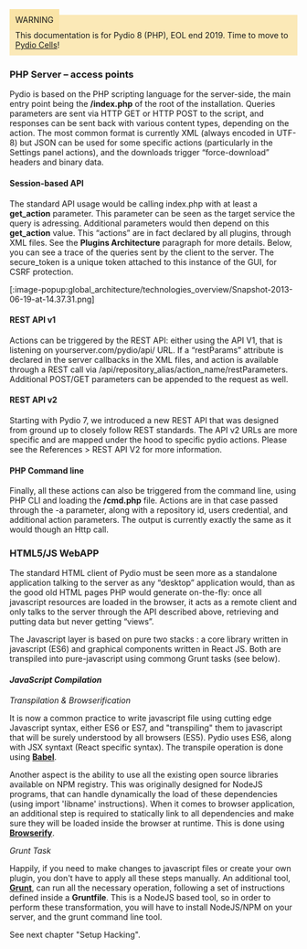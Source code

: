 <div style="background-color: #fbe9b7;font-size: 14px;">
<span style="background-color: #fae4a6;padding: 10px;">WARNING</span>
<span style="padding: 10px;display: inline-block;">This documentation is for Pydio 8 (PHP), EOL end 2019. Time to move to <a href="https://pydio.com/en/docs/cells/v2/quick-start">Pydio Cells</a>!</span>
</div>

### PHP Server – access points
Pydio is based on the PHP scripting language for the server-side, the main entry point being the **/index.php** of the root of the installation. Queries parameters are sent via HTTP GET or HTTP POST to the script, and responses can be sent back with various content types, depending on the action. The most common format is currently XML (always encoded in UTF-8) but JSON can be used for some specific actions (particularly in the Settings panel actions), and the downloads trigger “force-download” headers and binary data.

#### Session-based API

The standard API usage would be calling index.php with at least a **get_action** parameter. This parameter can be seen as the target service the query is adressing.  Additional parameters would then depend on this **get_action** value. This “actions” are in fact declared by all plugins, through XML files. See the **Plugins Architecture** paragraph for more details. Below, you can see a trace of the queries sent by the client to the server. The secure_token is a unique token attached to this instance of the GUI, for CSRF protection.

[:image-popup:global_architecture/technologies_overview/Snapshot-2013-06-19-at-14.37.31.png]

#### REST API v1

Actions can be triggered by the REST API: either using the API V1, that is listening on yourserver.com/pydio/api/ URL. If a “restParams” attribute is declared in the server callbacks in the XML files, and action is available through a REST call via /api/repository_alias/action_name/restParameters. Additional POST/GET parameters can be appended to the request as well.

#### REST API v2

Starting with Pydio 7, we introduced a new REST API that was designed from ground up to closely follow REST standards. The API v2 URLs are more specific and are mapped under the hood to specific pydio actions. Please see the References > REST API V2 for more information.

#### PHP Command line

Finally, all these actions can also be triggered from the command line, using PHP CLI and loading the **/cmd.php** file. Actions are in that case passed through the -a parameter, along with a repository id, users credential, and additional action parameters. The output is currently exactly the same as it would though an Http call.


### HTML5/JS WebAPP
The standard HTML client of Pydio must be seen more as a standalone application talking to the server as any “desktop” application would, than as the good old HTML pages PHP would generate on-the-fly: once all javascript resources are loaded in the browser, it acts as a remote client and only talks to the server through the API described above, retrieving and putting data but never getting “views”.

The Javascript layer is based on pure two stacks : a core library written in javascript (ES6) and graphical components written in React JS. Both are transpiled into pure-javascript using commong Grunt tasks (see below).

#### _JavaScript Compilation_

_Transpilation & Browserification_

It is now a common practice to write javascript file using cutting edge Javascript syntax, either ES6 or ES7, and "transpiling" them to javascript that will be surely understood by all browsers (ES5). Pydio uses ES6, along with JSX syntaxt (React specific syntax). The transpile operation is done using **[Babel](https://babeljs.io/)**.

Another aspect is the ability to use all the existing open source libraries available on NPM registry. This was originally designed for NodeJS programs, that can handle dynamically the load of these dependencies (using import 'libname' instructions). When it comes to browser application, an additional step is required to statically link to all dependencies and make sure they will be loaded inside the browser at runtime. This is done using **[Browserify](http://browserify.org/)**.

_Grunt Task_

Happily, if you need to make changes to javascript files or create your own plugin, you don't have to apply all these steps manually. An additional tool, **[Grunt](https://gruntjs.com/)**, can run all the necessary operation, following a set of instructions defined inside a **Gruntfile**. This is a NodeJS based tool, so in order to perform these transformation, you will have to install NodeJS/NPM on your server, and the grunt command line tool.

See next chapter "Setup Hacking".